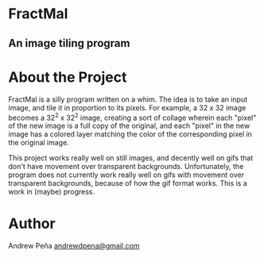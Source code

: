 # FractMal
## An image tiling program

# About the Project
FractMal is a silly program written on a whim. The idea is to take an input image, and tile it in proportion to its pixels. For example, a 32 x 32 image becomes a 32<sup>2</sup> x  32<sup>2</sup>  image, creating a sort of collage wherein each "pixel" of the new image is a full copy of the original, and each "pixel" in the new image has a colored layer matching the color of the corresponding pixel in the original image.

This project works really well on still images, and decently well on gifs that don't have movement over transparent backgrounds. Unfortunately, the program does not currently work really well on gifs with movement over transparent backgrounds, because of how the gif format works. This is a work in (maybe) progress.

# Author
Andrew Peña andrewdpena@gmail.com